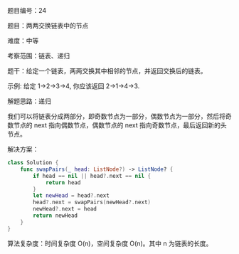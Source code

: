 题目编号：24

题目：两两交换链表中的节点

难度：中等

考察范围：链表、递归

题干：给定一个链表，两两交换其中相邻的节点，并返回交换后的链表。

示例:
给定 1->2->3->4, 你应该返回 2->1->4->3.

解题思路：递归

我们可以将链表分成两部分，即奇数节点为一部分，偶数节点为一部分，然后将奇数节点的 next 指向偶数节点，偶数节点的 next 指向奇数节点，最后返回新的头节点。

解决方案：

```swift
class Solution {
    func swapPairs(_ head: ListNode?) -> ListNode? {
        if head == nil || head?.next == nil {
            return head
        }
        let newHead = head?.next
        head?.next = swapPairs(newHead?.next)
        newHead?.next = head
        return newHead
    }
}
```

算法复杂度：时间复杂度 O(n)，空间复杂度 O(n)。其中 n 为链表的长度。